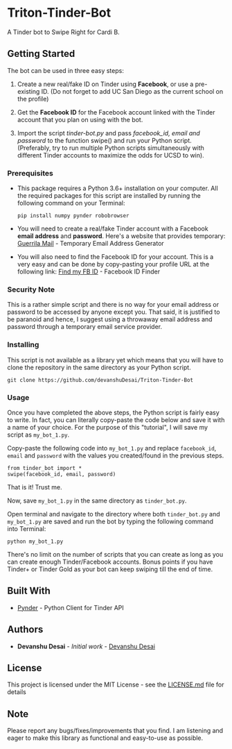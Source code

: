 # Triton-Tinder-Bot

A Tinder bot to Swipe Right for Cardi B.

## Getting Started

The bot can be used in three easy steps:

1. Create a new real/fake ID on Tinder using **Facebook**, or use a pre-existing ID. (Do not forget to add UC San Diego as the current school on the profile)

2. Get the **Facebook ID** for the Facebook account linked with the Tinder account that you plan on using with the bot.

3. Import the script *tinder-bot.py* and pass *facebook_id, email and password* to the function swipe() and run your Python script. (Preferably, try to run multiple Python scripts simultaneously with different Tinder accounts to maximize the odds for UCSD to win).


### Prerequisites

* This package requires a Python 3.6+ installation on your computer. All the required packages for this script are installed by running the following command on your Terminal:

  ```
  pip install numpy pynder robobrowser
  ```

* You will need to create a real/fake Tinder account with a Facebook **email address** and **password**. Here's a website that provides temporary:
  [Guerrila Mail](https://www.guerrillamail.com/) - Temporary Email Address Generator

* You will also need to find the Facebook ID for your account. This is a very easy and can be done by copy-pasting your profile URL at the following link:
  [Find my FB ID](https://findmyfbid.com/) - Facebook ID Finder


### Security Note

This is a rather simple script and there is no way for your email address or password to be accessed by anyone except you. That said, it is justified to be paranoid and hence, I suggest using a throwaway email address and password through a temporary email service provider.

### Installing

This script is not available as a library yet which means that you will have to clone the repository in the same directory as your Python script.

```
git clone https://github.com/devanshuDesai/Triton-Tinder-Bot
```

### Usage

Once you have completed the above steps, the Python script is fairly easy to write. In fact, you can literally copy-paste the code below and save it with a name of your choice. For the purpose of this "tutorial", I will save my script as ```my_bot_1.py```.

Copy-paste the following code into ```my_bot_1.py``` and replace ```facebook_id```, ```email``` and ```password``` with the values you created/found in the previous steps.

```
from tinder_bot import *
swipe(facebook_id, email, password)
```
That is it! Trust me.

Now, save ```my_bot_1.py``` in the same directory as ```tinder_bot.py```.

Open terminal and navigate to the directory where both ```tinder_bot.py``` and ```my_bot_1.py``` are saved and run the bot by typing the following command into Terminal:

```
python my_bot_1.py
````


There's no limit on the number of scripts that you can create as long as you can create enough Tinder/Facebook accounts. Bonus points if you have Tinder+ or Tinder Gold as your bot can keep swiping till the end of time.

## Built With

* [Pynder](https://github.com/charliewolf/pynder) - Python Client for Tinder API


## Authors

* **Devanshu Desai** - *Initial work* - [Devanshu Desai](https://github.com/devanshuDesai)

## License

This project is licensed under the MIT License - see the [LICENSE.md](LICENSE.md) file for details

## Note

Please report any bugs/fixes/improvements that you find. I am listening and eager to make this library as functional and easy-to-use as possible.

